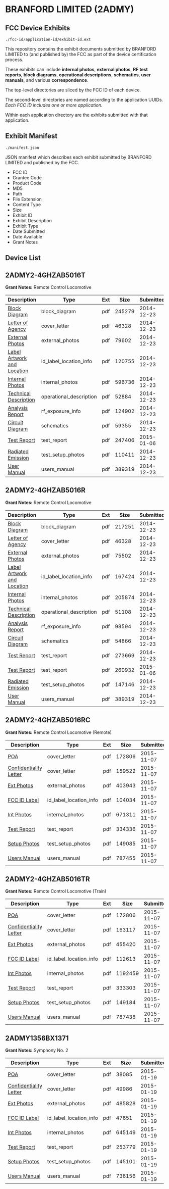 # BRANFORD LIMITED (2ADMY)
## FCC Device Exhibits

```
./fcc-id/application-id/exhibit-id.ext
```

This repository contains the exhibit documents submitted by BRANFORD LIMITED to (and published by) the FCC as part of the device certification process.

These exhibits can include **internal photos**, **external photos**, **RF test reports**, **block diagrams**, **operational descriptions**, **schematics**, **user manuals**, and various **correspondence**.

The top-level directories are sliced by the FCC ID of each device.

The second-level directories are named according to the application UUIDs. *Each FCC ID includes one or more application.*

Within each application directory are the exhibits submitted with that application. 

## Exhibit Manifest

```
./manifest.json
```

JSON manifest which describes each exhibit submitted by BRANFORD LIMITED and published by the FCC.

- FCC ID
- Grantee Code
- Product Code
- MD5
- Path
- File Extension
- Content Type
- Size
- Exhibit ID
- Exhibit Description
- Exhibit Type
- Date Submitted
- Date Available
- Grant Notes

## Device List
## 2ADMY2-4GHZAB5016T
**Grant Notes:** Remote Control Locomotive

| Description | Type | Ext | Size | Submitted | Available |
| ----------- | ---- | --- | ---- | --------- | --------- |
| [Block Diagram](2ADMY2-4GHZAB5016T/0907c3cd14d4b017618e0dfba3172527/2482078.pdf) | block_diagram | pdf | 245279 | 2014-12-23 | 2014-12-23 |
| [Letter of Agency](2ADMY2-4GHZAB5016T/0907c3cd14d4b017618e0dfba3172527/2482041.pdf) | cover_letter | pdf | 46328 | 2014-12-23 | 2014-12-23 |
| [External Photos](2ADMY2-4GHZAB5016T/0907c3cd14d4b017618e0dfba3172527/2482074.pdf) | external_photos | pdf | 79602 | 2014-12-23 | 2014-12-23 |
| [Label Artwork and Location](2ADMY2-4GHZAB5016T/0907c3cd14d4b017618e0dfba3172527/2482073.pdf) | id_label_location_info | pdf | 120755 | 2014-12-23 | 2014-12-23 |
| [Internal Photos](2ADMY2-4GHZAB5016T/0907c3cd14d4b017618e0dfba3172527/2482075.pdf) | internal_photos | pdf | 596736 | 2014-12-23 | 2014-12-23 |
| [Technical Description](2ADMY2-4GHZAB5016T/0907c3cd14d4b017618e0dfba3172527/2482077.pdf) | operational_description | pdf | 52884 | 2014-12-23 | 2014-12-23 |
| [Analysis Report](2ADMY2-4GHZAB5016T/0907c3cd14d4b017618e0dfba3172527/2482082.pdf) | rf_exposure_info | pdf | 124902 | 2014-12-23 | 2014-12-23 |
| [Circuit Diagram](2ADMY2-4GHZAB5016T/0907c3cd14d4b017618e0dfba3172527/2482079.pdf) | schematics | pdf | 59355 | 2014-12-23 | 2014-12-23 |
| [Test Report](2ADMY2-4GHZAB5016T/0907c3cd14d4b017618e0dfba3172527/2492487.pdf) | test_report | pdf | 247406 | 2015-01-06 | 2014-12-23 |
| [Radiated Emission](2ADMY2-4GHZAB5016T/0907c3cd14d4b017618e0dfba3172527/2482076.pdf) | test_setup_photos | pdf | 110411 | 2014-12-23 | 2014-12-23 |
| [User Manual](2ADMY2-4GHZAB5016T/0907c3cd14d4b017618e0dfba3172527/2482050.pdf) | users_manual | pdf | 389319 | 2014-12-23 | 2014-12-23 |
## 2ADMY2-4GHZAB5016R
**Grant Notes:** Remote Control Locomotive

| Description | Type | Ext | Size | Submitted | Available |
| ----------- | ---- | --- | ---- | --------- | --------- |
| [Block Diagram](2ADMY2-4GHZAB5016R/7b69611864fbf93982059e0cbe06f09c/2482047.pdf) | block_diagram | pdf | 217251 | 2014-12-23 | 2014-12-23 |
| [Letter of Agency](2ADMY2-4GHZAB5016R/7b69611864fbf93982059e0cbe06f09c/2482041.pdf) | cover_letter | pdf | 46328 | 2014-12-23 | 2014-12-23 |
| [External Photos](2ADMY2-4GHZAB5016R/7b69611864fbf93982059e0cbe06f09c/2482043.pdf) | external_photos | pdf | 75502 | 2014-12-23 | 2014-12-23 |
| [Label Artwork and Location](2ADMY2-4GHZAB5016R/7b69611864fbf93982059e0cbe06f09c/2482042.pdf) | id_label_location_info | pdf | 167424 | 2014-12-23 | 2014-12-23 |
| [Internal Photos](2ADMY2-4GHZAB5016R/7b69611864fbf93982059e0cbe06f09c/2482044.pdf) | internal_photos | pdf | 205874 | 2014-12-23 | 2014-12-23 |
| [Technical Description](2ADMY2-4GHZAB5016R/7b69611864fbf93982059e0cbe06f09c/2482046.pdf) | operational_description | pdf | 51108 | 2014-12-23 | 2014-12-23 |
| [Analysis Report](2ADMY2-4GHZAB5016R/7b69611864fbf93982059e0cbe06f09c/2482051.pdf) | rf_exposure_info | pdf | 98594 | 2014-12-23 | 2014-12-23 |
| [Circuit Diagram](2ADMY2-4GHZAB5016R/7b69611864fbf93982059e0cbe06f09c/2482048.pdf) | schematics | pdf | 54866 | 2014-12-23 | 2014-12-23 |
| [Test Report](2ADMY2-4GHZAB5016R/7b69611864fbf93982059e0cbe06f09c/2482049.pdf) | test_report | pdf | 273669 | 2014-12-23 | 2014-12-23 |
| [Test Report](2ADMY2-4GHZAB5016R/7b69611864fbf93982059e0cbe06f09c/2492486.pdf) | test_report | pdf | 260932 | 2015-01-06 | 2014-12-23 |
| [Radiated Emission](2ADMY2-4GHZAB5016R/7b69611864fbf93982059e0cbe06f09c/2482045.pdf) | test_setup_photos | pdf | 147146 | 2014-12-23 | 2014-12-23 |
| [User Manual](2ADMY2-4GHZAB5016R/7b69611864fbf93982059e0cbe06f09c/2482050.pdf) | users_manual | pdf | 389319 | 2014-12-23 | 2014-12-23 |
## 2ADMY2-4GHZAB5016RC
**Grant Notes:** Remote Control Locomotive (Remote)

| Description | Type | Ext | Size | Submitted | Available |
| ----------- | ---- | --- | ---- | --------- | --------- |
| [POA](2ADMY2-4GHZAB5016RC/5e44fce0beef4ed65cb1614484c590a8/2806060.pdf) | cover_letter | pdf | 172806 | 2015-11-07 | 2015-11-07 |
| [Confidentiality Letter](2ADMY2-4GHZAB5016RC/5e44fce0beef4ed65cb1614484c590a8/2806072.pdf) | cover_letter | pdf | 159522 | 2015-11-07 | 2015-11-07 |
| [Ext Photos](2ADMY2-4GHZAB5016RC/5e44fce0beef4ed65cb1614484c590a8/2806074.pdf) | external_photos | pdf | 403943 | 2015-11-07 | 2015-11-07 |
| [FCC ID Label](2ADMY2-4GHZAB5016RC/5e44fce0beef4ed65cb1614484c590a8/2806075.pdf) | id_label_location_info | pdf | 104034 | 2015-11-07 | 2015-11-07 |
| [Int Photos](2ADMY2-4GHZAB5016RC/5e44fce0beef4ed65cb1614484c590a8/2806076.pdf) | internal_photos | pdf | 671311 | 2015-11-07 | 2015-11-07 |
| [Test Report](2ADMY2-4GHZAB5016RC/5e44fce0beef4ed65cb1614484c590a8/2806079.pdf) | test_report | pdf | 334336 | 2015-11-07 | 2015-11-07 |
| [Setup Photos](2ADMY2-4GHZAB5016RC/5e44fce0beef4ed65cb1614484c590a8/2806080.pdf) | test_setup_photos | pdf | 149085 | 2015-11-07 | 2015-11-07 |
| [Users Manual](2ADMY2-4GHZAB5016RC/5e44fce0beef4ed65cb1614484c590a8/2806081.pdf) | users_manual | pdf | 787455 | 2015-11-07 | 2015-11-07 |
## 2ADMY2-4GHZAB5016TR
**Grant Notes:** Remote Control Locomotive (Train)

| Description | Type | Ext | Size | Submitted | Available |
| ----------- | ---- | --- | ---- | --------- | --------- |
| [POA](2ADMY2-4GHZAB5016TR/e35a34f6dd4e17e4c74a8a1e50a8cc10/2806060.pdf) | cover_letter | pdf | 172806 | 2015-11-07 | 2015-11-07 |
| [Confidentiality Letter](2ADMY2-4GHZAB5016TR/e35a34f6dd4e17e4c74a8a1e50a8cc10/2806061.pdf) | cover_letter | pdf | 163117 | 2015-11-07 | 2015-11-07 |
| [Ext Photos](2ADMY2-4GHZAB5016TR/e35a34f6dd4e17e4c74a8a1e50a8cc10/2806063.pdf) | external_photos | pdf | 455420 | 2015-11-07 | 2015-11-07 |
| [FCC ID Label](2ADMY2-4GHZAB5016TR/e35a34f6dd4e17e4c74a8a1e50a8cc10/2806064.pdf) | id_label_location_info | pdf | 112613 | 2015-11-07 | 2015-11-07 |
| [Int Photos](2ADMY2-4GHZAB5016TR/e35a34f6dd4e17e4c74a8a1e50a8cc10/2806065.pdf) | internal_photos | pdf | 1192459 | 2015-11-07 | 2015-11-07 |
| [Test Report](2ADMY2-4GHZAB5016TR/e35a34f6dd4e17e4c74a8a1e50a8cc10/2806068.pdf) | test_report | pdf | 333303 | 2015-11-07 | 2015-11-07 |
| [Setup Photos](2ADMY2-4GHZAB5016TR/e35a34f6dd4e17e4c74a8a1e50a8cc10/2806069.pdf) | test_setup_photos | pdf | 149184 | 2015-11-07 | 2015-11-07 |
| [Users Manual](2ADMY2-4GHZAB5016TR/e35a34f6dd4e17e4c74a8a1e50a8cc10/2806070.pdf) | users_manual | pdf | 787438 | 2015-11-07 | 2015-11-07 |
## 2ADMY1356BX1371
**Grant Notes:** Symphony No. 2

| Description | Type | Ext | Size | Submitted | Available |
| ----------- | ---- | --- | ---- | --------- | --------- |
| [POA](2ADMY1356BX1371/8f769f4262eadce438812869705589f4/2506671.pdf) | cover_letter | pdf | 38085 | 2015-01-19 | 2015-01-19 |
| [Confidentiality Letter](2ADMY1356BX1371/8f769f4262eadce438812869705589f4/2506672.pdf) | cover_letter | pdf | 49986 | 2015-01-19 | 2015-01-19 |
| [Ext Photos](2ADMY1356BX1371/8f769f4262eadce438812869705589f4/2506674.pdf) | external_photos | pdf | 485828 | 2015-01-19 | 2015-01-19 |
| [FCC ID Label](2ADMY1356BX1371/8f769f4262eadce438812869705589f4/2506675.pdf) | id_label_location_info | pdf | 47651 | 2015-01-19 | 2015-01-19 |
| [Int Photos](2ADMY1356BX1371/8f769f4262eadce438812869705589f4/2506676.pdf) | internal_photos | pdf | 645149 | 2015-01-19 | 2015-01-19 |
| [Test Report](2ADMY1356BX1371/8f769f4262eadce438812869705589f4/2506679.pdf) | test_report | pdf | 253779 | 2015-01-19 | 2015-01-19 |
| [Setup Photos](2ADMY1356BX1371/8f769f4262eadce438812869705589f4/2506680.pdf) | test_setup_photos | pdf | 145101 | 2015-01-19 | 2015-01-19 |
| [Users Manual](2ADMY1356BX1371/8f769f4262eadce438812869705589f4/2506681.pdf) | users_manual | pdf | 736156 | 2015-01-19 | 2015-01-19 |
